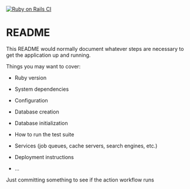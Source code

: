 [![Ruby on Rails CI](https://github.com/joshparkerj/cc-bolt-network/actions/workflows/rubyonrails.yml/badge.svg)](https://github.com/joshparkerj/cc-bolt-network/actions/workflows/rubyonrails.yml)
# README

This README would normally document whatever steps are necessary to get the
application up and running.

Things you may want to cover:

* Ruby version

* System dependencies

* Configuration

* Database creation

* Database initialization

* How to run the test suite

* Services (job queues, cache servers, search engines, etc.)

* Deployment instructions

* ...

Just committing something to see if the action workflow runs
